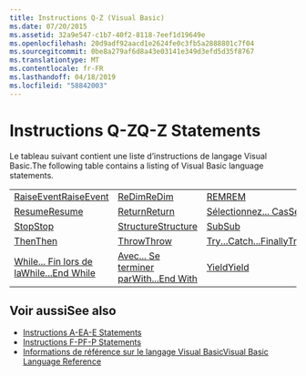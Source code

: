 ```yaml
---
title: Instructions Q-Z (Visual Basic)
ms.date: 07/20/2015
ms.assetid: 32a9e547-c1b7-40f2-8118-7eef1d19649e
ms.openlocfilehash: 20d9adf92aacd1e2624fe0c3fb5a2888801c7f04
ms.sourcegitcommit: 0be8a279af6d8a43e03141e349d3efd5d35f8767
ms.translationtype: MT
ms.contentlocale: fr-FR
ms.lasthandoff: 04/18/2019
ms.locfileid: "58842003"
---
```

# <a name="q-z-statements"></a><span data-ttu-id="ec53e-102">Instructions Q-Z</span><span class="sxs-lookup"><span data-stu-id="ec53e-102">Q-Z Statements</span></span>
<span data-ttu-id="ec53e-103">Le tableau suivant contient une liste d’instructions de langage Visual Basic.</span><span class="sxs-lookup"><span data-stu-id="ec53e-103">The following table contains a listing of Visual Basic language statements.</span></span>  
  
|||||  
|---|---|---|---|  
|[<span data-ttu-id="ec53e-104">RaiseEvent</span><span class="sxs-lookup"><span data-stu-id="ec53e-104">RaiseEvent</span></span>](../../../visual-basic/language-reference/statements/raiseevent-statement.md)|[<span data-ttu-id="ec53e-105">ReDim</span><span class="sxs-lookup"><span data-stu-id="ec53e-105">ReDim</span></span>](../../../visual-basic/language-reference/statements/redim-statement.md)|[<span data-ttu-id="ec53e-106">REM</span><span class="sxs-lookup"><span data-stu-id="ec53e-106">REM</span></span>](../../../visual-basic/language-reference/statements/rem-statement.md)|[<span data-ttu-id="ec53e-107">RemoveHandler</span><span class="sxs-lookup"><span data-stu-id="ec53e-107">RemoveHandler</span></span>](../../../visual-basic/language-reference/statements/removehandler-statement.md)|  
|[<span data-ttu-id="ec53e-108">Resume</span><span class="sxs-lookup"><span data-stu-id="ec53e-108">Resume</span></span>](../../../visual-basic/language-reference/statements/resume-statement.md)|[<span data-ttu-id="ec53e-109">Return</span><span class="sxs-lookup"><span data-stu-id="ec53e-109">Return</span></span>](../../../visual-basic/language-reference/statements/return-statement.md)|[<span data-ttu-id="ec53e-110">Sélectionnez... Cas</span><span class="sxs-lookup"><span data-stu-id="ec53e-110">Select...Case</span></span>](../../../visual-basic/language-reference/statements/select-case-statement.md)|[<span data-ttu-id="ec53e-111">Set</span><span class="sxs-lookup"><span data-stu-id="ec53e-111">Set</span></span>](../../../visual-basic/language-reference/statements/set-statement.md)|  
|[<span data-ttu-id="ec53e-112">Stop</span><span class="sxs-lookup"><span data-stu-id="ec53e-112">Stop</span></span>](../../../visual-basic/language-reference/statements/stop-statement.md)|[<span data-ttu-id="ec53e-113">Structure</span><span class="sxs-lookup"><span data-stu-id="ec53e-113">Structure</span></span>](../../../visual-basic/language-reference/statements/structure-statement.md)|[<span data-ttu-id="ec53e-114">Sub</span><span class="sxs-lookup"><span data-stu-id="ec53e-114">Sub</span></span>](../../../visual-basic/language-reference/statements/sub-statement.md)|[<span data-ttu-id="ec53e-115">SyncLock</span><span class="sxs-lookup"><span data-stu-id="ec53e-115">SyncLock</span></span>](../../../visual-basic/language-reference/statements/synclock-statement.md)|  
|[<span data-ttu-id="ec53e-116">Then</span><span class="sxs-lookup"><span data-stu-id="ec53e-116">Then</span></span>](../../../visual-basic/language-reference/statements/then-statement.md)|[<span data-ttu-id="ec53e-117">Throw</span><span class="sxs-lookup"><span data-stu-id="ec53e-117">Throw</span></span>](../../../visual-basic/language-reference/statements/throw-statement.md)|[<span data-ttu-id="ec53e-118">Try...Catch...Finally</span><span class="sxs-lookup"><span data-stu-id="ec53e-118">Try...Catch...Finally</span></span>](../../../visual-basic/language-reference/statements/try-catch-finally-statement.md)|[<span data-ttu-id="ec53e-119">Using</span><span class="sxs-lookup"><span data-stu-id="ec53e-119">Using</span></span>](../../../visual-basic/language-reference/statements/using-statement.md)|  
|[<span data-ttu-id="ec53e-120">While... Fin lors de la</span><span class="sxs-lookup"><span data-stu-id="ec53e-120">While...End While</span></span>](../../../visual-basic/language-reference/statements/while-end-while-statement.md)|[<span data-ttu-id="ec53e-121">Avec... Se terminer par</span><span class="sxs-lookup"><span data-stu-id="ec53e-121">With...End With</span></span>](../../../visual-basic/language-reference/statements/with-end-with-statement.md)|[<span data-ttu-id="ec53e-122">Yield</span><span class="sxs-lookup"><span data-stu-id="ec53e-122">Yield</span></span>](../../../visual-basic/language-reference/statements/yield-statement.md)||  
  
## <a name="see-also"></a><span data-ttu-id="ec53e-123">Voir aussi</span><span class="sxs-lookup"><span data-stu-id="ec53e-123">See also</span></span>

- [<span data-ttu-id="ec53e-124">Instructions A-E</span><span class="sxs-lookup"><span data-stu-id="ec53e-124">A-E Statements</span></span>](../../../visual-basic/language-reference/statements/a-e-statements.md)
- [<span data-ttu-id="ec53e-125">Instructions F-P</span><span class="sxs-lookup"><span data-stu-id="ec53e-125">F-P Statements</span></span>](../../../visual-basic/language-reference/statements/f-p-statements.md)
- [<span data-ttu-id="ec53e-126">Informations de référence sur le langage Visual Basic</span><span class="sxs-lookup"><span data-stu-id="ec53e-126">Visual Basic Language Reference</span></span>](../../../visual-basic/language-reference/index.md)
